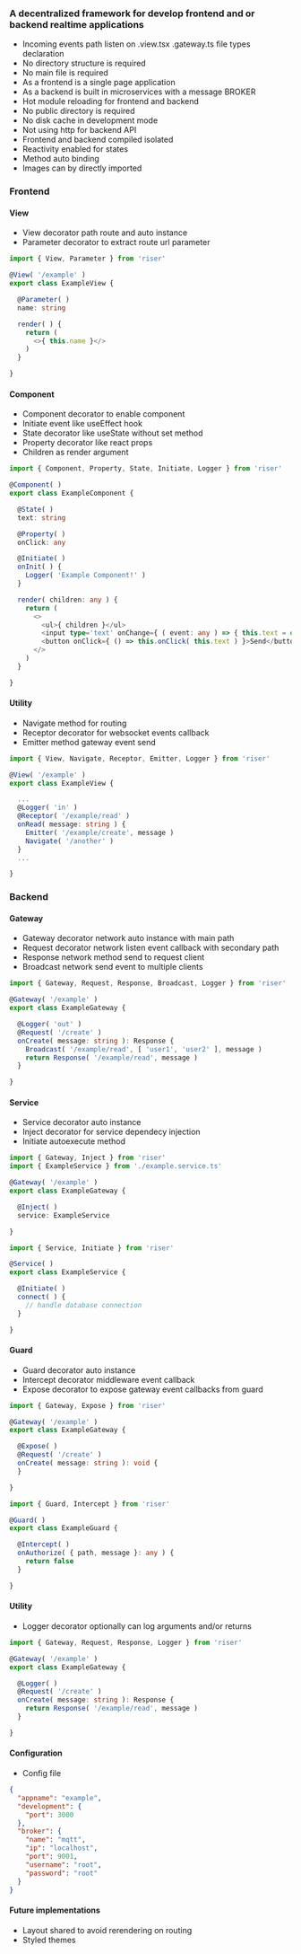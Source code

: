 ### A decentralized framework for develop frontend and or backend realtime applications
- Incoming events path listen on .view.tsx .gateway.ts file types declaration
- No directory structure is required
- No main file is required
- As a frontend is a single page application
- As a backend is built in microservices with a message BROKER
- Hot module reloading for frontend and backend
- No public directory is required
- No disk cache in development mode
- Not using http for backend API
- Frontend and backend compiled isolated
- Reactivity enabled for states
- Method auto binding
- Images can by directly imported

### Frontend
#### View
- View decorator path route and auto instance
- Parameter decorator to extract route url parameter

```typescript
import { View, Parameter } from 'riser'

@View( '/example' )
export class ExampleView {

  @Parameter( )
  name: string

  render( ) {
    return (
      <>{ this.name }</>
    )
  }

}
```

#### Component
- Component decorator to enable component
- Initiate event like useEffect hook
- State decorator like useState without set method
- Property decorator like react props
- Children as render argument


```typescript
import { Component, Property, State, Initiate, Logger } from 'riser'

@Component( )
export class ExampleComponent {

  @State( )
  text: string

  @Property( )
  onClick: any

  @Initiate( )
  onInit( ) {
    Logger( 'Example Component!' )
  }

  render( children: any ) {
    return (
      <>
        <ul>{ children }</ul>
        <input type='text' onChange={ ( event: any ) => { this.text = event.target.value } }/>
        <button onClick={ () => this.onClick( this.text ) }>Send</button>
      </>
    )
  }

}
```

#### Utility
- Navigate method for routing
- Receptor decorator for websocket events callback
- Emitter method gateway event send

```typescript
import { View, Navigate, Receptor, Emitter, Logger } from 'riser'

@View( '/example' )
export class ExampleView {

  ...
  @Logger( 'in' )
  @Receptor( '/example/read' )
  onRead( message: string ) {
    Emitter( '/example/create', message )
    Navigate( '/another' )
  }
  ...

}
```

### Backend
#### Gateway
- Gateway decorator network auto instance with main path
- Request decorator network listen event callback with secondary path
- Response network method send to request client
- Broadcast network send event to multiple clients

```typescript
import { Gateway, Request, Response, Broadcast, Logger } from 'riser'

@Gateway( '/example' )
export class ExampleGateway {

  @Logger( 'out' )
  @Request( '/create' )
  onCreate( message: string ): Response {
    Broadcast( '/example/read', [ 'user1', 'user2' ], message )
    return Response( '/example/read', message )
  }

}
```

#### Service
- Service decorator auto instance
- Inject decorator for service dependecy injection
- Initiate autoexecute method

```typescript
import { Gateway, Inject } from 'riser'
import { ExampleService } from './example.service.ts'

@Gateway( '/example' )
export class ExampleGateway {

  @Inject( )
  service: ExampleService

}

import { Service, Initiate } from 'riser'

@Service( )
export class ExampleService {

  @Initiate( )
  connect( ) {
    // handle database connection
  }

}
```

#### Guard
- Guard decorator auto instance
- Intercept decorator middleware event callback
- Expose decorator to expose gateway event callbacks from guard


```typescript
import { Gateway, Expose } from 'riser'

@Gateway( '/example' )
export class ExampleGateway {

  @Expose( )
  @Request( '/create' )
  onCreate( message: string ): void {
  }

}

import { Guard, Intercept } from 'riser'

@Guard( )
export class ExampleGuard {

  @Intercept( )
  onAuthorize( { path, message }: any ) {
    return false
  }

}
```

#### Utility
- Logger decorator optionally can log arguments and/or returns

```typescript
import { Gateway, Request, Response, Logger } from 'riser'

@Gateway( '/example' )
export class ExampleGateway {

  @Logger( )
  @Request( '/create' )
  onCreate( message: string ): Response {
    return Response( '/example/read', message )
  }

}
```

#### Configuration
- Config file

```json
{
  "appname": "example",
  "development": {
    "port": 3000
  },
  "broker": {
    "name": "mqtt",
    "ip": "localhost",
    "port": 9001,
    "username": "root",
    "password": "root"
  }
}
```

#### Future implementations
- Layout shared to avoid rerendering on routing
- Styled themes
